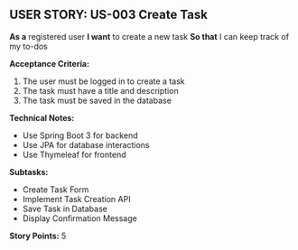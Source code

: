 ## USER STORY: US-003 Create Task

**As a** registered user
**I want** to create a new task
**So that** I can keep track of my to-dos

**Acceptance Criteria:**
1. The user must be logged in to create a task
2. The task must have a title and description
3. The task must be saved in the database

**Technical Notes:**
- Use Spring Boot 3 for backend
- Use JPA for database interactions
- Use Thymeleaf for frontend

**Subtasks:**
- Create Task Form
- Implement Task Creation API
- Save Task in Database
- Display Confirmation Message

**Story Points:** 5
